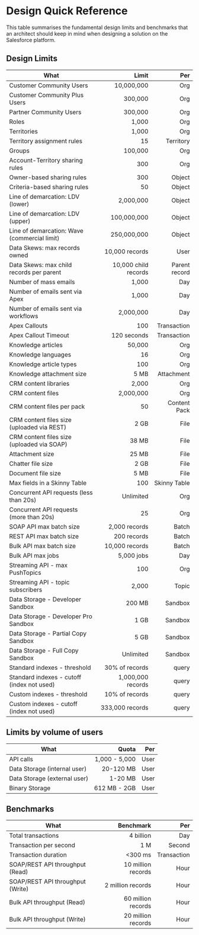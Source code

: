# Design Quick Reference
This table summarises the fundamental design limits and benchmarks that an architect should keep in mind when designing a solution on the Salesforce platform.

## Design Limits
| What                                           |         Limit           |           Per    |
| ---------------------------------------------- | ----------------------: | ---------------: |
| Customer Community Users                       | 10,000,000              | Org              |
| Customer Community Plus Users                  | 300,000                 | Org              |
| Partner Community Users                        | 300,000                 | Org              |
| Roles                                          | 1,000                   | Org              |
| Territories                                    | 1,000                   | Org              |
| Territory assignment rules                     | 15                      | Territory        |
| Groups                                         | 100,000                 | Org              |
| Account-Territory sharing rules                | 300                     | Org              |
| Owner-based sharing rules                      | 300                     | Object           |
| Criteria-based sharing rules                   | 50                      | Object           |
| Line of demarcation: LDV (lower)               | 2,000,000               | Object           |
| Line of demarcation: LDV (upper)               | 100,000,000             | Object           |
| Line of demarcation: Wave (commercial limit)   | 250,000,000             | Object           |
| Data Skews: max records owned                  | 10,000 records          | User             |
| Data Skews: max child records per parent       | 10,000 child records    | Parent record    |
| Number of mass emails                          | 1,000                   | Day              |
| Number of emails sent via Apex                 | 1,000                   | Day              |
| Number of emails sent via workflows            | 2,000,000               | Day              |
| Apex Callouts                                  | 100                     | Transaction      |
| Apex Callout Timeout                           | 120 seconds             | Transaction      |
| Knowledge articles                             | 50,000                  | Org              |
| Knowledge languages                            | 16                      | Org              |
| Knowledge article types                        | 100                     | Org              |
| Knowledge attachment size                      | 5 MB                    | Attachment       |
| CRM content libraries                          | 2,000                   | Org              |
| CRM content files                              | 2,000,000               | Org              |
| CRM content files per pack                     | 50                      | Content Pack     |
| CRM content files size (uploaded via REST)     | 2 GB                    | File             |
| CRM content files size (uploaded via SOAP)     | 38 MB                   | File             |
| Attachment size                                | 25 MB                   | File             |
| Chatter file size                              | 2 GB                    | File             |
| Document file size                             | 5 MB                    | File             |
| Max fields in a Skinny Table                   | 100                     | Skinny Table     |
| Concurrent API requests (less than 20s)        | Unlimited               | Org              |
| Concurrent API requests (more than 20s)        | 25                      | Org              |
| SOAP API max batch size                        | 2,000 records           | Batch            |
| REST API max batch size                        | 200 records             | Batch            |
| Bulk API max batch size                        | 10,000 records          | Batch            |
| Bulk API max jobs                              | 5,000 jobs              | Day              |
| Streaming API - max PushTopics                 | 100                     | Org              |
| Streaming API - topic subscribers              | 2,000                   | Topic            |
| Data Storage - Developer Sandbox               | 200 MB                  | Sandbox          |
| Data Storage - Developer Pro Sandbox           | 1 GB                    | Sandbox          |
| Data Storage - Partial Copy Sandbox            | 5 GB                    | Sandbox          |
| Data Storage - Full Copy Sandbox               | Unlimited               | Sandbox          |
| Standard indexes - threshold                   | 30% of records          | query            |
| Standard indexes - cutoff (index not used)     | 1,000,000 records       | query            |
| Custom indexes - threshold                     | 10% of records          | query            |
| Custom indexes - cutoff (index not used)       | 333,000 records         | query            |

## Limits by volume of users
| What                                           |         Quota           |           Per    |
| ---------------------------------------------- | ----------------------: | ---------------: |
| API calls                                      | 1,000 - 5,000           | User             |
| Data Storage (internal user)                   | 20-120 MB               | User             |
| Data Storage (external user)                   | 1-20 MB                 | User             |
| Binary Storage                                 | 612 MB - 2GB            | User             |

## Benchmarks
| What                                           |         Benchmark       |           Per    |
| ---------------------------------------------- | ----------------------: | ---------------: |
| Total transactions                             | 4 billion               | Day              |
| Transaction per second                         | 1 M                     | Second           |
| Transaction duration                           | <300 ms                 | Transaction      |
| SOAP/REST API throughput (Read)                | 10 million records      | Hour             |
| SOAP/REST API throughput (Write)               | 2 million records       | Hour             |
| Bulk API throughput (Read)                     | 60 million records      | Hour             |
| Bulk API throughput (Write)                    | 20 million records      | Hour             |
